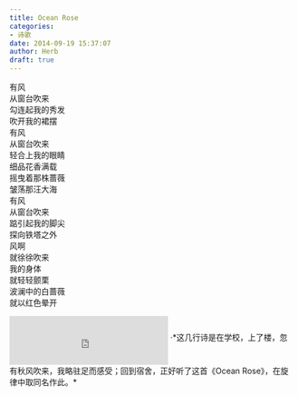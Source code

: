 ```yaml
---  
title: Ocean Rose  
categories:  
- 诗歌  
date: 2014-09-19 15:37:07  
author: Herb  
draft: true
---  
```

有风  
从窗台吹来  
勾连起我的秀发  
吹开我的裙摆    
有风  
从窗台吹来  
轻合上我的眼睛  
细品花香满载  
摇曳着那株蔷薇  
皱荡那汪大海    
有风  
从窗台吹来  
踮引起我的脚尖  
探向铁塔之外    
风啊  
就徐徐吹来  
我的身体  
就轻轻颤栗  
波澜中的白蔷薇  
就以红色晕开  
<iframe frameborder="no" align="middle" border="0" marginwidth="0" marginheight="0" width=280 height=86 src="https://music.163.com/outchain/player?type=2&id=4281062&auto=1&height=66"></iframe>  
·*这几行诗是在学校，上了楼，忽有秋风吹来，我略驻足而感受；回到宿舍，正好听了这首《Ocean Rose》，在旋律中取同名作此。*
